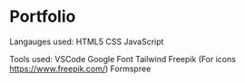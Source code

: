 # Portfolio

Langauges used:
HTML5
CSS
JavaScript

Tools used:
VSCode
Google Font
Tailwind
Freepik (For icons https://www.freepik.com/)
Formspree